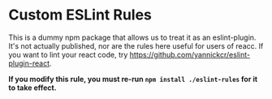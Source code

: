 # Custom ESLint Rules

This is a dummy npm package that allows us to treat it as an eslint-plugin. It's not actually published, nor are the rules here useful for users of reacc. If you want to lint your react code, try <https://github.com/yannickcr/eslint-plugin-react>.

**If you modify this rule, you must re-run `npm install ./eslint-rules` for it to take effect.**
